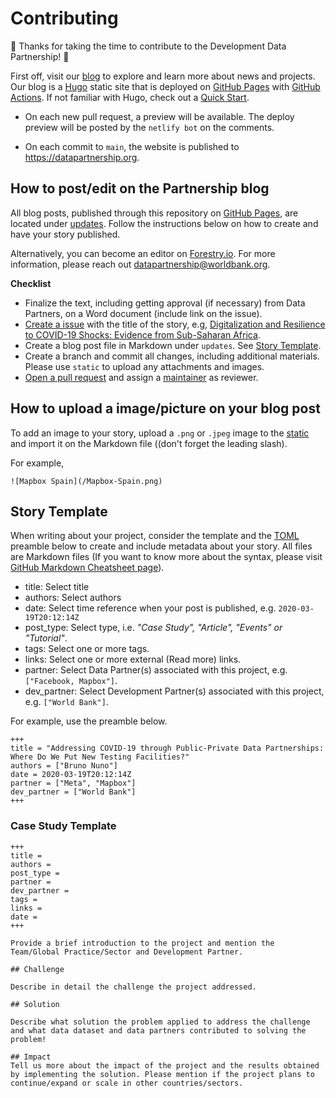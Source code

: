 # Contributing

🎉 Thanks for taking the time to contribute to the Development Data Partnership! 🎉

First off, visit our [blog](https://datapartnership.org/updates/) to explore and learn more about news and projects. Our blog is a [Hugo](https://gohugo.io/) static site that is deployed on [GitHub Pages](https://pages.github.com) with [GitHub Actions](https://github.com/features/actions). If not familiar with Hugo, check out a [Quick Start](https://gohugo.io/getting-started/quick-start/).

- On each new pull request, a preview will be available. The deploy preview will be posted by the `netlify bot` on the comments.

- On each commit to `main`, the website is published to <https://datapartnership.org>.

## How to post/edit on the Partnership blog

All blog posts, published through this repository on [GitHub Pages](https://pages.github.com), are located under [updates](https://github.com/datapartnership/datapartnership.org/tree/master/content/updates). Follow the instructions below on how to create and have your story published.

Alternatively, you can become an editor on [Forestry.io](https://forestry.io/). For more information, please reach out [datapartnership@worldbank.org](mailto:datapartnership@worldbank.org).

**Checklist**

- Finalize the text, including getting approval (if necessary) from Data Partners, on a Word document (include link on the issue).
- [Create a issue](https://github.com/datapartnership/datapartnership.github.io/issues/new) with the title of the story, e.g,  [Digitalization and Resilience to COVID-19 Shocks: Evidence from Sub-Saharan Africa](https://github.com/datapartnership/datapartnership.github.io/issues/94).
- Create a blog post file in Markdown under `updates`. See [Story Template](#story-template).
- Create a branch and commit all changes, including additional materials. Please use `static` to upload any attachments and images.
- [Open a pull request](https://github.com/datapartnership/datapartnership.github.io/pulls) and assign a [maintainer](https://github.com/orgs/datapartnership/teams/maintainers) as reviewer.

## How to upload a image/picture on your blog post

To add an image to your story, upload a `.png` or `.jpeg` image to the [static](https://github.com/datapartnership/datapartnership.github.io/tree/master/static) and import it on the Markdown file ((don't forget the leading slash).

For example,

```{markdown}
![Mapbox Spain](/Mapbox-Spain.png)
```

## Story Template

When writing about your project, consider the template and the [TOML](https://toml.io/en/) preamble below to create and include metadata about your story. All files are Markdown files (If you want to know more about the syntax, please visit [GitHub Markdown Cheatsheet page](https://guides.github.com/features/mastering-markdown/)).

- title: Select title
- authors: Select authors
- date: Select time reference when your post is published, e.g. `2020-03-19T20:12:14Z`
- post_type: Select type, i.e. *"Case Study", "Article", "Events" or "Tutorial"*.
- tags: Select one or more tags.
- links: Select one or more external (Read more) links.
- partner: Select Data Partner(s) associated with this project, e.g. `["Facebook, Mapbox"]`.
- dev_partner: Select Development Partner(s) associated with this project, e.g. `["World Bank"]`.

For example, use the preamble below.

```{markdown}
+++
title = "Addressing COVID-19 through Public-Private Data Partnerships: Where Do We Put New Testing Facilities?"
authors = ["Bruno Nuno"]
date = 2020-03-19T20:12:14Z
partner = ["Meta", "Mapbox"]
dev_partner = ["World Bank"]
+++
```

### Case Study Template

```{markdown}
+++
title =
authors =
post_type =
partner =
dev_partner =
tags =
links =
date =
+++

Provide a brief introduction to the project and mention the Team/Global Practice/Sector and Development Partner. 

## Challenge

Describe in detail the challenge the project addressed.

## Solution

Describe what solution the problem applied to address the challenge and what data dataset and data partners contributed to solving the problem!

## Impact
Tell us more about the impact of the project and the results obtained by implementing the solution. Please mention if the project plans to continue/expand or scale in other countries/sectors.

```
